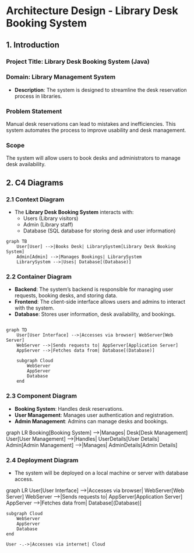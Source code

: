 # Architecture Design - Library Desk Booking System

## 1. Introduction

### Project Title: Library Desk Booking System (Java)

### Domain: Library Management System
- **Description**: The system is designed to streamline the desk reservation process in libraries.

### Problem Statement
Manual desk reservations can lead to mistakes and inefficiencies. This system automates the process to improve usability and desk management.

### Scope
The system will allow users to book desks and administrators to manage desk availability.

## 2. C4 Diagrams

### 2.1 Context Diagram
- The **Library Desk Booking System** interacts with:
  - Users (Library visitors)
  - Admin (Library staff)
  - Database (SQL database for storing desk and user information)
    
```mermaid
graph TB
    User[User] -->|Books Desk| LibrarySystem[Library Desk Booking System]
    Admin[Admin] -->|Manages Bookings| LibrarySystem
    LibrarySystem -->|Uses| Database[(Database)]
```

### 2.2 Container Diagram
- **Backend**: The system’s backend is responsible for managing user requests, booking desks, and storing data.
- **Frontend**: The client-side interface allows users and admins to interact with the system.
- **Database**: Stores user information, desk availability, and bookings.

```mermaid

graph TD
    User[User Interface] -->|Accesses via browser| WebServer[Web Server]
    WebServer -->|Sends requests to| AppServer[Application Server]
    AppServer -->|Fetches data from| Database[(Database)]

    subgraph Cloud
        WebServer
        AppServer
        Database
    end
```

### 2.3 Component Diagram
- **Booking System**: Handles desk reservations.
- **User Management**: Manages user authentication and registration.
- **Admin Management**: Admins can manage desks and bookings.

graph LR
    Booking[Booking System] -->|Manages| Desk[Desk Management]
    User[User Management] -->|Handles| UserDetails[User Details]
    Admin[Admin Management] -->|Manages| AdminDetails[Admin Details]

### 2.4 Deployment Diagram
- The system will be deployed on a local machine or server with database access.

graph LR
    User[User Interface] -->|Accesses via browser| WebServer[Web Server]
    WebServer -->|Sends requests to| AppServer[Application Server]
    AppServer -->|Fetches data from| Database[(Database)]

    subgraph Cloud
        WebServer
        AppServer
        Database
    end

    User -.->|Accesses via internet| Cloud


